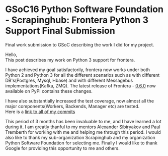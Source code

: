 # GSoC16 Python Software Foundation - Scrapinghub: Frontera Python 3 Support Final Submission
Final work submission to GSoC describing the work I did for my project.

Hello,  
This post describes my work on Python 3 support for frontera.

I have achieved my goal satisfactorily, frontera now works under both Python 2 and Python 3 for all the different scenarios such as with different DB's(Postgres, Mysql, Hbase) and with different Messagebus implementations(Kafka, ZMQ). The latest release of Frontera - [0.6.0](https://github.com/scrapinghub/frontera/releases/tag/v0.6.0) now available on PyPI contains these changes.        
                              
I have also substantially increased the test coverage, now almost all the major components(Workers, Backends, Manager etc) are tested.                                                  
Here is a [link to all of my commits](https://github.com/scrapinghub/frontera/commits?author=Preetwinder)                     
                       
This period of 3 months has been invaluable to me, and I have learned a lot during it. I am greatly thanful to my mentors Alexander Sibiryakov and Paul Tremberth for working with me and helping me through this period.
I would also like to thank my sub-organization Scrapinghub and my organization Python Software Foundation for selecting me. Finally I would like to thank Google for providing this opportunity to me and others. 
